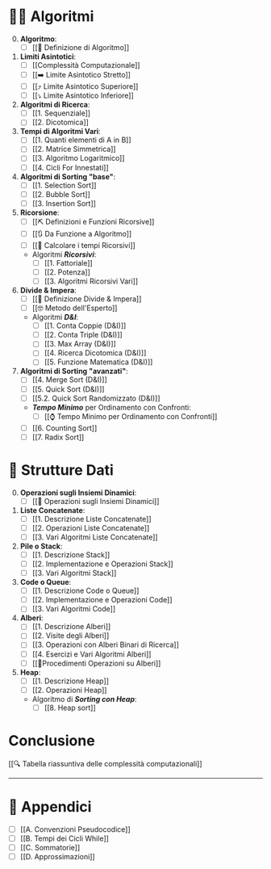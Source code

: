 # 🧑‍💻 Algoritmi
0. **Algoritmo**:
	- [ ] [[📃 Definizione di Algoritmo]]
1. **Limiti Asintotici**:
	- [ ] [[Complessità Computazionale]]
	- [ ] [[➡️ Limite Asintotico Stretto]]
	- [ ] [[⤴️ Limite Asintotico Superiore]]
	- [ ] [[⤵️ Limite Asintotico Inferiore]]
2. **Algoritmi di Ricerca**:
	- [ ] [[1. Sequenziale]]
	- [ ] [[2. Dicotomica]]
3. **Tempi di Algoritmi Vari**:
	- [ ] [[1. Quanti elementi di A in B]]
	- [ ] [[2. Matrice Simmetrica]]
	- [ ] [[3. Algoritmo Logaritmico]]
	- [ ] [[4. Cicli For Innestati]]
4. **Algoritmi di Sorting "base"**:
	- [ ] [[1. Selection Sort]]
	- [ ] [[2. Bubble Sort]]
	- [ ] [[3. Insertion Sort]]
5. **Ricorsione**:
	- [ ] [[⛏️ Definizioni e Funzioni Ricorsive]]
	- [ ] [[🔃 Da Funzione a Algoritmo]]
	- [ ] [[🔢 Calcolare i tempi Ricorsivi]]
	- Algoritmi ***Ricorsivi***:
		- [ ] [[1. Fattoriale]]
		- [ ] [[2. Potenza]]
		- [ ] [[3. Algoritmi Ricorsivi Vari]]
6. **Divide & Impera**:
	- [ ] [[📃 Definizione Divide & Impera]]
	- [ ] [[🤓 Metodo dell'Esperto]]
	- Algoritmi ***D&I***:
		- [ ] [[1. Conta Coppie (D&I)]]
		- [ ] [[2. Conta Triple (D&I)]]
		- [ ] [[3. Max Array (D&I)]]
		- [ ] [[4. Ricerca Dicotomica (D&I)]]
		- [ ] [[5. Funzione Matematica (D&I)]]
7. **Algoritmi di Sorting "avanzati"**:
	- [ ] [[4. Merge Sort (D&I)]]
	- [ ] [[5. Quick Sort (D&I)]]
	- [ ] [[5.2. Quick Sort Randomizzato (D&I)]]
	- ***Tempo Minimo*** per Ordinamento con Confronti:
		- [ ] [[⌚ Tempo Minimo per Ordinamento con Confronti]]
	- [ ] [[6. Counting Sort]]
	- [ ] [[7. Radix Sort]]

# 🔗 Strutture Dati
0. **Operazioni sugli Insiemi Dinamici**:
	- [ ] [[📐 Operazioni sugli Insiemi Dinamici]]
1. **Liste Concatenate**:
	- [ ] [[1. Descrizione Liste Concatenate]]
	- [ ] [[2. Operazioni Liste Concatenate]]
	- [ ] [[3. Vari Algoritmi Liste Concatenate]]
2. **Pile o Stack**:
	- [ ] [[1. Descrizione Stack]]
	- [ ] [[2. Implementazione e Operazioni Stack]]
	- [ ] [[3. Vari Algoritmi Stack]]
3. **Code o Queue**:
	- [ ] [[1. Descrizione Code o Queue]]
	- [ ] [[2. Implementazione e Operazioni Code]]
	- [ ] [[3. Vari Algoritmi Code]]
4. **Alberi**:
	- [ ] [[1. Descrizione Alberi]]
	- [ ] [[2. Visite degli Alberi]]
	- [ ] [[3. Operazioni con Alberi Binari di Ricerca]]
	- [ ] [[4. Esercizi e Vari Algoritmi Alberi]]
	- [ ] [[🔗Procedimenti Operazioni su Alberi]]
5. **Heap**:
	- [ ] [[1. Descrizione Heap]]
	- [ ] [[2. Operazioni Heap]]
	- Algoritmo di ***Sorting con Heap***:
		- [ ] [[8. Heap sort]]

# Conclusione
[[🔍 Tabella riassuntiva delle complessità computazionali]]
***

# 📌 Appendici
- [ ] [[A. Convenzioni Pseudocodice]]
- [ ] [[B. Tempi dei Cicli While]]
- [ ] [[C. Sommatorie]]
- [ ] [[D. Approssimazioni]]

